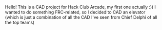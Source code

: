 Hello!
This is a CAD project for Hack Club Arcade, my first one actually :))
I wanted to do something FRC-related, so I decided to CAD an elevator (which is just a combination of all the CAD I've seen from Chief Delphi of all the top teams)
